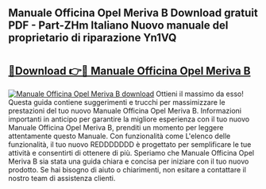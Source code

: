 ## Manuale Officina Opel Meriva B Download gratuit PDF - Part-ZHm Italiano Nuovo manuale del proprietario di riparazione Yn1VQ

# <h2><a href="http://dfe9h2g.blite.top/?on=Manuale+Officina+Opel+Meriva+B">🔗Download 👉🔴 Manuale Officina Opel Meriva B</a></h2>

[![Manuale Officina Opel Meriva B download](https://i.imgur.com/lujVjoI.png)](http://dfe9h2g.blite.top/?on=Manuale+Officina+Opel+Meriva+B)
Ottieni il massimo da esso! Questa guida contiene suggerimenti e trucchi per massimizzare le prestazioni del tuo nuovo Manuale Officina Opel Meriva B. Informazioni importanti in anticipo per garantire la migliore esperienza con il tuo nuovo Manuale Officina Opel Meriva B, prenditi un momento per leggere attentamente questo Manuale. Con funzionalità come L'elenco delle funzionalità, il tuo nuovo REDDDDDDD è progettato per semplificare le tue attività e consentirti di ottenere di più. Speriamo che Manuale Officina Opel Meriva B sia stata una guida chiara e concisa per iniziare con il tuo nuovo prodotto. Se hai bisogno di aiuto o chiarimenti, non esitare a contattare il nostro team di assistenza clienti.
